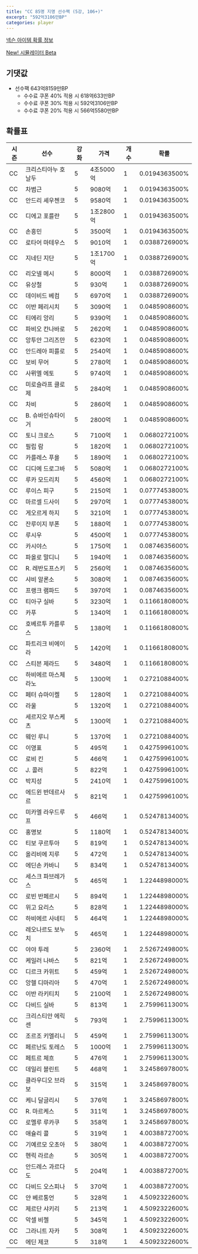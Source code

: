 ```yaml
---
title: "CC 85명 지명 선수팩 (5강, 106+)"
excerpt: "592억3106만BP"
categories: player
---
```

[넥슨 아이템 확률 정보](http://iteminfo.nexon.com/probability/fco?sn=7348)

[New! 시뮬레이터 Beta](/simulator/7348)
## 기댓값
- 선수팩 643억8159만BP
  - 수수료 쿠폰 40% 적용 시 618억633만BP
  - 수수료 쿠폰 30% 적용 시 592억3106만BP
  - 수수료 쿠폰 20% 적용 시 566억5580만BP


## 확률표

|시즌|선수|강화|가격|개수|확률|
|---|---|---|---|---|---|
|CC|크리스티아누 호날두|5|4조5000억|1|0.0194363500%|
|CC|차범근|5|9080억|1|0.0194363500%|
|CC|안드리 셰우첸코|5|9580억|1|0.0194363500%|
|CC|디에고 포를란|5|1조2800억|1|0.0194363500%|
|CC|손흥민|5|3500억|1|0.0194363500%|
|CC|로타어 마테우스|5|9010억|1|0.0388726900%|
|CC|지네딘 지단|5|1조1700억|1|0.0388726900%|
|CC|리오넬 메시|5|8000억|1|0.0388726900%|
|CC|유상철|5|930억|1|0.0388726900%|
|CC|데이비드 베컴|5|6970억|1|0.0388726900%|
|CC|이반 페리시치|5|3090억|1|0.0485908600%|
|CC|티에리 앙리|5|9390억|1|0.0485908600%|
|CC|파비오 칸나바로|5|2620억|1|0.0485908600%|
|CC|앙투안 그리즈만|5|6230억|1|0.0485908600%|
|CC|안드레아 피를로|5|2540억|1|0.0485908600%|
|CC|보비 무어|5|2780억|1|0.0485908600%|
|CC|사뮈엘 에토|5|9740억|1|0.0485908600%|
|CC|미로슬라프 클로제|5|2840억|1|0.0485908600%|
|CC|차비|5|2860억|1|0.0485908600%|
|CC|B. 슈바인슈타이거|5|2800억|1|0.0485908600%|
|CC|토니 크로스|5|7100억|1|0.0680272100%|
|CC|필립 람|5|1820억|1|0.0680272100%|
|CC|카를레스 푸욜|5|1890억|1|0.0680272100%|
|CC|디디에 드로그바|5|5080억|1|0.0680272100%|
|CC|루카 모드리치|5|4560억|1|0.0680272100%|
|CC|루이스 피구|5|2150억|1|0.0777453800%|
|CC|마르셀 드사이|5|2970억|1|0.0777453800%|
|CC|게오르게 하지|5|3210억|1|0.0777453800%|
|CC|잔루이지 부폰|5|1880억|1|0.0777453800%|
|CC|루시우|5|4500억|1|0.0777453800%|
|CC|카시야스|5|1750억|1|0.0874635600%|
|CC|파올로 말디니|5|1940억|1|0.0874635600%|
|CC|R. 레반도프스키|5|2560억|1|0.0874635600%|
|CC|샤비 알론소|5|3080억|1|0.0874635600%|
|CC|프랭크 램파드|5|3970억|1|0.0874635600%|
|CC|티아구 실바|5|3230억|1|0.1166180800%|
|CC|카푸|5|1340억|1|0.1166180800%|
|CC|호베르투 카를루스|5|1380억|1|0.1166180800%|
|CC|파트리크 비에이라|5|1420억|1|0.1166180800%|
|CC|스티븐 제라드|5|3480억|1|0.1166180800%|
|CC|하비에르 마스체라노|5|1300억|1|0.2721088400%|
|CC|페터 슈마이켈|5|1280억|1|0.2721088400%|
|CC|라울|5|1320억|1|0.2721088400%|
|CC|세르지오 부스케츠|5|1300억|1|0.2721088400%|
|CC|웨인 루니|5|1370억|1|0.2721088400%|
|CC|이영표|5|495억|1|0.4275996100%|
|CC|로비 킨|5|466억|1|0.4275996100%|
|CC|J. 콜러|5|822억|1|0.4275996100%|
|CC|박지성|5|2410억|1|0.4275996100%|
|CC|에드윈 반데르사르|5|821억|1|0.4275996100%|
|CC|미카엘 라우드루프|5|466억|1|0.5247813400%|
|CC|홍명보|5|1180억|1|0.5247813400%|
|CC|티보 쿠르투아|5|819억|1|0.5247813400%|
|CC|올리비에 지루|5|472억|1|0.5247813400%|
|CC|에딘손 카바니|5|834억|1|0.5247813400%|
|CC|세스크 파브레가스|5|465억|1|1.2244898000%|
|CC|로빈 반페르시|5|894억|1|1.2244898000%|
|CC|위고 요리스|5|828억|1|1.2244898000%|
|CC|하비에르 사네티|5|464억|1|1.2244898000%|
|CC|레오나르도 보누치|5|465억|1|1.2244898000%|
|CC|야야 투레|5|2360억|1|2.5267249800%|
|CC|케일러 나바스|5|821억|1|2.5267249800%|
|CC|디르크 카위트|5|459억|1|2.5267249800%|
|CC|앙헬 디마리아|5|470억|1|2.5267249800%|
|CC|이반 라키티치|5|2100억|1|2.5267249800%|
|CC|다비드 실바|5|813억|1|2.7599611300%|
|CC|크리스티안 에릭센|5|793억|1|2.7599611300%|
|CC|조르조 키엘리니|5|459억|1|2.7599611300%|
|CC|페르난도 토레스|5|1000억|1|2.7599611300%|
|CC|페트르 체흐|5|476억|1|2.7599611300%|
|CC|데일리 블린트|5|468억|1|3.2458697800%|
|CC|클라우디오 브라보|5|315억|1|3.2458697800%|
|CC|케니 달글리시|5|376억|1|3.2458697800%|
|CC|R. 마르케스|5|311억|1|3.2458697800%|
|CC|로멜루 루카쿠|5|358억|1|3.2458697800%|
|CC|애슐리 콜|5|319억|1|4.0038872700%|
|CC|기예르모 오초아|5|380억|1|4.0038872700%|
|CC|헨릭 라르손|5|305억|1|4.0038872700%|
|CC|안드레스 과르다도|5|204억|1|4.0038872700%|
|CC|다비드 오스피나|5|370억|1|4.0038872700%|
|CC|얀 베르통언|5|328억|1|4.5092322600%|
|CC|제르단 샤키리|5|213억|1|4.5092322600%|
|CC|악셀 비첼|5|345억|1|4.5092322600%|
|CC|그라니트 자카|5|308억|1|4.5092322600%|
|CC|에딘 제코|5|318억|1|4.5092322600%|
